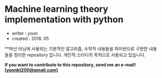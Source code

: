 # Machine learning theory implementation with python

- writer : yoon
- created : 2018. 05

**머신 러닝에 사용되는 기본적인 알고리즘, 수학적 내용들을 파이썬으로 구현한 내용들을 정리한 repository 입니다. 개인적 스터디의 목적으로 사용되고 있습니다.

**If you want to contribute to this repository, send me an e-mail! [yoonkt200@gmail.com]**
